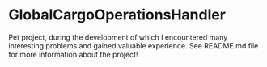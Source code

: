 # GlobalCargoOperationsHandler
 Pet project, during the development of which I encountered many interesting problems and gained valuable experience. See README.md file for more information about the project!

